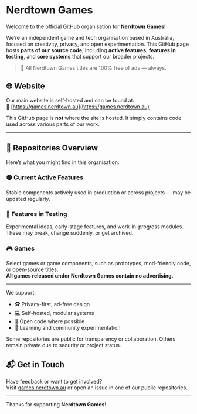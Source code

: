 # Nerdtown Games

Welcome to the official GitHub organisation for **Nerdtown Games**!

We’re an independent game and tech organisation based in Australia, focused on creativity, privacy, and open experimentation. This GitHub page hosts **parts of our source code**, including **active features**, **features in testing**, and **core systems** that support our broader projects.

> 🚫 All Nerdtown Games titles are 100% free of ads — always.

## 🌐 Website

Our main website is self-hosted and can be found at:  
🔗 [https://games.nerdtown.au](https://games.nerdtown.au)

This GitHub page is **not** where the site is hosted. It simply contains code used across various parts of our work.

---

## 📁 Repositories Overview

Here’s what you might find in this organisation:

### 🟢 Current Active Features  
Stable components actively used in production or across projects — may be updated regularly.

### 🧪 Features in Testing  
Experimental ideas, early-stage features, and work-in-progress modules. These may break, change suddenly, or get archived.

### 🎮 Games  
Select games or game components, such as prototypes, mod-friendly code, or open-source titles.  
**All games released under Nerdtown Games contain no advertising.**

---

We support:

- 🕵️ Privacy-first, ad-free design
- 💻 Self-hosted, modular systems
- 🔧 Open code where possible
- 🧠 Learning and community experimentation

Some repositories are public for transparency or collaboration. Others remain private due to security or project status.

## 📬 Get in Touch

Have feedback or want to get involved?  
Visit [games.nerdtown.au](https://games.nerdtown.au) or open an issue in one of our public repositories.

---

Thanks for supporting **Nerdtown Games**!
